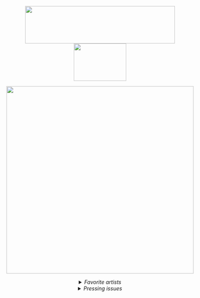 <p align="center">
  <a href="https://rguk.ru">
      <img src="https://rguk.ru/local/templates/test/images/logo-new2.svg" height="100" width="400"/>
  </a>
  <a href="https://vk.com/iit_rsu">
      <img src="https://rguk.ru/local/templates/test/images/Green.svg" height="100" width="140"/>
  </a>
</p>
<p align="center">
  <a href="https://www.codewars.com/users/Sunset1437">
      <img src="https://www.codewars.com/users/Sunset1437/badges/large" width="500"/>
  </a>
</p>
<details align="center">
<summary align="center"><i>Favorite artists</i></summary>
<a href="https://genius.com/artists/Ivoxygen">
 <i>IVOXYGEN</i><br>  
</a>
<a href="https://genius.com/artists/Convolk">
  <i>Convolk</i><br>
</a>
  <a href="https://www.youtube.com/@billboards21">
    <i>билборды</i><br>
  </a>
  
</details>
<details>
  <summary align="center"><i>Pressing issues</i></summary>
  <p align="center">
  <img src="https://i.ytimg.com/vi/kKJ59u5nTxw/sddefault.jpg" height="408" style="background-position: -50dp; -50dp;"/>
</p>
</details>
<!---
Sunset1437/Sunset1437 is a ✨ special ✨ repository because its `README.md` (this file) appears on your GitHub profile.
You can click the Preview link to take a look at your changes.
--->
